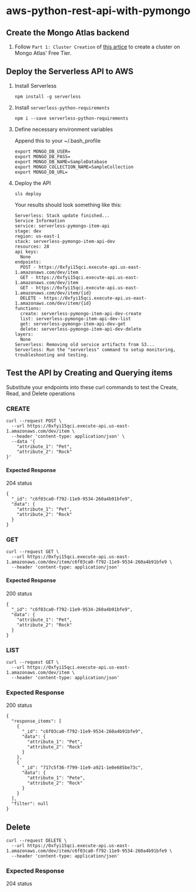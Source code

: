 <!--
title: 'AWS Python Rest API with Pymongo'
description: 'AWS Python Rest API with Pymongo Example'
layout: Doc
framework: v1
platform: AWS
language: python
authorLink: 'https://github.com/gsweene2'
authorName: 'Garrett Sweeney'
authorAvatar: ''
-->
# aws-python-rest-api-with-pymongo

## Create the Mongo Atlas backend

1. Follow `Part 1: Cluster Creation` of [this artice](https://medium.com/swlh/creating-a-mongodb-cluster-and-inserting-a-document-with-python-ac90cc9d979c) to create a cluster on Mongo Atlas' Free Tier.

## Deploy the Serverless API to AWS

1. Install Serverless

    ```
    npm install -g serverless
    ```

2. Install `serverless-python-requirements`

    ```
    npm i --save serverless-python-requirements
    ```

3. Define necessary environment variables

    Append this to your ~/.bash_profile

    ```
    export MONGO_DB_USER=
    export MONGO_DB_PASS=
    export MONGO_DB_NAME=SampleDatabase
    export MONGO_COLLECTION_NAME=SampleCollection
    export MONGO_DB_URL=
    ```

4. Deploy the API

    ```
    sls deploy
    ```

    Your results should look something like this:
    ```
    Serverless: Stack update finished...
    Service Information
    service: serverless-pymongo-item-api
    stage: dev
    region: us-east-1
    stack: serverless-pymongo-item-api-dev
    resources: 28
    api keys:
      None
    endpoints:
      POST - https://0xfyi15qci.execute-api.us-east-1.amazonaws.com/dev/item
      GET - https://0xfyi15qci.execute-api.us-east-1.amazonaws.com/dev/item
      GET - https://0xfyi15qci.execute-api.us-east-1.amazonaws.com/dev/item/{id}
      DELETE - https://0xfyi15qci.execute-api.us-east-1.amazonaws.com/dev/item/{id}
    functions:
      create: serverless-pymongo-item-api-dev-create
      list: serverless-pymongo-item-api-dev-list
      get: serverless-pymongo-item-api-dev-get
      delete: serverless-pymongo-item-api-dev-delete
    layers:
      None
    Serverless: Removing old service artifacts from S3...
    Serverless: Run the "serverless" command to setup monitoring, troubleshooting and testing.
    ```

## Test the API by Creating and Querying items

Substitute your endpoints into these curl commands to test the Create, Read, and Delete operations

### CREATE

```
curl --request POST \
  --url https://0xfyi15qci.execute-api.us-east-1.amazonaws.com/dev/item \
  --header 'content-type: application/json' \
  --data '{
	"attribute_1": "Pet",
	"attribute_2": "Rock"
}'
```

#### Expected Response

204 status

```
{
  "_id": "c6f03ca0-f792-11e9-9534-260a4b91bfe9",
  "data": {
    "attribute_1": "Pet",
    "attribute_2": "Rock"
  }
}
```

### GET

```
curl --request GET \
  --url https://0xfyi15qci.execute-api.us-east-1.amazonaws.com/dev/item/c6f03ca0-f792-11e9-9534-260a4b91bfe9 \
  --header 'content-type: application/json'
```

#### Expected Response

200 status

```
{
  "_id": "c6f03ca0-f792-11e9-9534-260a4b91bfe9",
  "data": {
    "attribute_1": "Pet",
    "attribute_2": "Rock"
  }
}
```

### LIST

``` 
curl --request GET \
  --url https://0xfyi15qci.execute-api.us-east-1.amazonaws.com/dev/item \
  --header 'content-type: application/json'
```

### Expected Response

200 status

``` 
{
  "response_items": [
    {
      "_id": "c6f03ca0-f792-11e9-9534-260a4b91bfe9",
      "data": {
        "attribute_1": "Pet",
        "attribute_2": "Rock"
      }
    },
    {
      "_id": "717c5f36-f799-11e9-a921-1e0e685be73c",
      "data": {
        "attribute_1": "Pete",
        "attribute_2": "Rock"
      }
    }
  ],
  "filter": null
}
```

## Delete

``` 
curl --request DELETE \
  --url https://0xfyi15qci.execute-api.us-east-1.amazonaws.com/dev/item/c6f03ca0-f792-11e9-9534-260a4b91bfe9 \
  --header 'content-type: application/json'
```

### Expected Response

204 status


